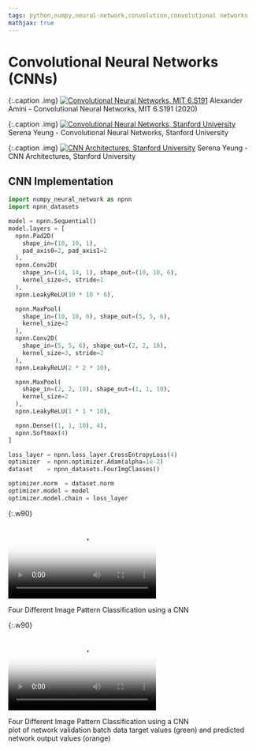 ```yaml
---
tags: python,numpy,neural-network,convolution,convolutional networks
mathjax: true
---
```

# Convolutional Neural Networks (CNNs)

{:.caption .img}
[![Convolutional Neural Networks, MIT 6.S191](https://img.youtube.com/vi/iaSUYvmCekI/0.jpg)](https://www.youtube.com/watch?v=iaSUYvmCekI)
Alexander Amini - Convolutional Neural Networks, MIT 6.S191 (2020)

{:.caption .img}
[![Convolutional Neural Networks, Stanford University](https://img.youtube.com/vi/bNb2fEVKeEo/0.jpg)](https://www.youtube.com/watch?v=bNb2fEVKeEo)
Serena Yeung - Convolutional Neural Networks, Stanford University

{:.caption .img}
[![CNN Architectures, Stanford University](https://img.youtube.com/vi/DAOcjicFr1Y/0.jpg)](https://www.youtube.com/watch?v=DAOcjicFr1Y)
Serena Yeung - CNN Architectures, Stanford University

## CNN Implementation

```python
import numpy_neural_network as npnn
import npnn_datasets

model = npnn.Sequential()
model.layers = [
  npnn.Pad2D(
    shape_in=(10, 10, 1),
    pad_axis0=2, pad_axis1=2
  ),
  npnn.Conv2D(
    shape_in=(14, 14, 1), shape_out=(10, 10, 6),
    kernel_size=5, stride=1
  ),
  npnn.LeakyReLU(10 * 10 * 6),

  npnn.MaxPool(
    shape_in=(10, 10, 6), shape_out=(5, 5, 6),
    kernel_size=2
  ),
  npnn.Conv2D(
    shape_in=(5, 5, 6), shape_out=(2, 2, 10),
    kernel_size=3, stride=2
  ),
  npnn.LeakyReLU(2 * 2 * 10),

  npnn.MaxPool(
    shape_in=(2, 2, 10), shape_out=(1, 1, 10),
    kernel_size=2
  ),
  npnn.LeakyReLU(1 * 1 * 10),

  npnn.Dense((1, 1, 10), 4),
  npnn.Softmax(4)
]

loss_layer = npnn.loss_layer.CrossEntropyLoss(4)
optimizer  = npnn.optimizer.Adam(alpha=1e-2)
dataset    = npnn_datasets.FourImgClasses()

optimizer.norm  = dataset.norm
optimizer.model = model
optimizer.model.chain = loss_layer
```

{:.w90}
<div class="video">
<video controls poster="assets/videos/four_img_classes.png">
  <source src="assets/videos/four_img_classes.webm" type="video/webm">
  <source src="assets/videos/four_img_classes.ogv" type="video/ogg">
  <source src="assets/videos/four_img_classes.mp4" type="video/mp4">
</video>
<p>Four Different Image Pattern Classification using a CNN</p>
</div>

{:.w90}
<div class="video">
<video controls poster="assets/videos/four_img_classes_2.png">
  <source src="assets/videos/four_img_classes_2.webm" type="video/webm">
  <source src="assets/videos/four_img_classes_2.ogv" type="video/ogg">
  <source src="assets/videos/four_img_classes_2.mp4" type="video/mp4">
</video>
<p>Four Different Image Pattern Classification using a CNN<br>
plot of network validation batch data target values (green) and 
predicted network output values (orange)</p>
</div>
